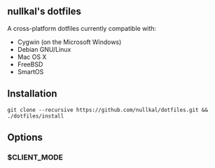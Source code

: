 nullkal's dotfiles
----

A cross-platform dotfiles currently compatible with:

* Cygwin (on the Microsoft Windows)
* Debian GNU/Linux
* Mac OS X
* FreeBSD
* SmartOS

## Installation

    git clone --recursive https://github.com/nullkal/dotfiles.git && ./dotfiles/install

## Options
### $CLIENT_MODE
